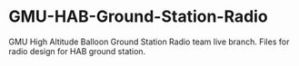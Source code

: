 # GMU-HAB-Ground-Station-Radio
GMU High Altitude Balloon Ground Station Radio team live branch. Files for radio design for HAB ground station. 
